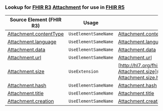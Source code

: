 ### Lookup for [FHIR R3](https://hl7.org/fhir/STU3/) [Attachment](https://hl7.org/fhir/STU3/Attachment.html) for use in [FHIR R5](https://hl7.org/fhir/R5/)

| Source Element (FHIR R3) | Usage | Target |
| -------------- | ----- | ------ |
| [Attachment.contentType](https://hl7.org/fhir/STU3/Attachment.html#resource) | `UseElementSameName` | [Attachment.contentType](https://hl7.org/fhir/R5/Attachment.html#resource) |
| [Attachment.language](https://hl7.org/fhir/STU3/Attachment.html#resource) | `UseElementSameName` | [Attachment.language](https://hl7.org/fhir/R5/Attachment.html#resource) |
| [Attachment.data](https://hl7.org/fhir/STU3/Attachment.html#resource) | `UseElementSameName` | [Attachment.data](https://hl7.org/fhir/R5/Attachment.html#resource) |
| [Attachment.url](https://hl7.org/fhir/STU3/Attachment.html#resource) | `UseElementSameName` | [Attachment.url](https://hl7.org/fhir/R5/Attachment.html#resource) |
| [Attachment.size](https://hl7.org/fhir/STU3/Attachment.html#resource) | `UseExtension` | [http://hl7.org/fhir/3.0/StructureDefinition/extension-Attachment.size](StructureDefinition-ext-R3-Attachment.size.html) |
| [Attachment.hash](https://hl7.org/fhir/STU3/Attachment.html#resource) | `UseElementSameName` | [Attachment.hash](https://hl7.org/fhir/R5/Attachment.html#resource) |
| [Attachment.title](https://hl7.org/fhir/STU3/Attachment.html#resource) | `UseElementSameName` | [Attachment.title](https://hl7.org/fhir/R5/Attachment.html#resource) |
| [Attachment.creation](https://hl7.org/fhir/STU3/Attachment.html#resource) | `UseElementSameName` | [Attachment.creation](https://hl7.org/fhir/R5/Attachment.html#resource) |
